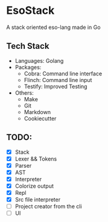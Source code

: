 # EsoStack

A stack oriented eso-lang made in Go

## Tech Stack
* Languages: Golang
* Packages: 
    * Cobra: Command line interface
    * Flinch: Command line input
    * Testify: Improved Testing
* Others:
    * Make
    * Git
    * Markdown
    * Cookiecutter

## TODO:

- [X] Stack
- [X] Lexer && Tokens
- [X] Parser
- [X] AST
- [X] Interpreter
- [X] Colorize output
- [X] Repl
- [X] Src file interpreter
- [ ] Project creator from the cli
- [ ] UI